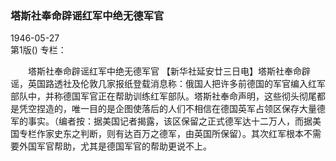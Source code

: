 ### 塔斯社奉命辟谣红军中绝无德军官  

1946-05-27  
第1版()
专栏：

　　塔斯社奉命辟谣红军中绝无德军官
    【新华社延安廿三日电】塔斯社奉命辟谣，英国路透社及伦敦几家报纸登载消息称：俄国人把许多前德国的军官编入红军部队中，并称德国军官正在帮助训练红军部队。塔斯社奉命声明，这些彻头彻尾都是凭空捏造的，唯一目的是企图使落后的人们不相信在德国英军占领区保存大量德军的事实。（编者按：据美国记者揭露，该区保留之正式德军达十二万人，而据美国专栏作家史东之判断，则有达百万之德军，由英国所保留）。其次红军根本不需要外国军官帮助，尤其是德国军官的帮助更说不上。  
